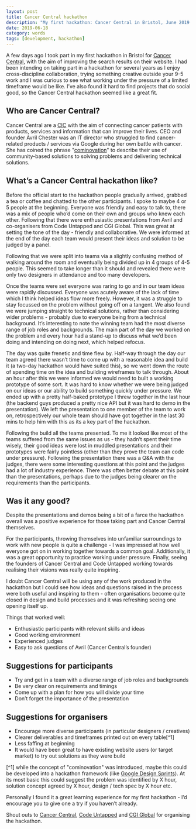 ```yaml
---
layout: post
title: Cancer Central hackathon
description: "My first hackathon: Cancer Central in Bristol, June 2019."
date: 2019-06-18
category: words
tags: [development, hackathon]
---
```


A few days ago I took part in my first hackathon in Bristol for [Cancer Central](https://www.cancercentral.org.uk), with the aim of improving the search results on their website. I had been intending on taking part in a hackathon for several years as I enjoy cross-discipline collaboration, trying something creative outside your 9-5 work and I was curious to see what working under the pressure of a limited timeframe would be like. I’ve also found it hard to find projects that do social good, so the Cancer Central hackathon seemed like a great fit.

## Who are Cancer Central?
Cancer Central are a [CIC](https://en.wikipedia.org/wiki/Community_interest_company) with the aim of connecting cancer patients with products, services and information that can improve their lives. CEO and founder Avril Chester was an IT director who struggled to find cancer-related products / services via Google during her own battle with cancer. She has coined the phrase "[cominovation](https://www.cancercentral.org.uk/cominovation.jsf)" to describe their use of community-based solutions to solving problems and delivering technical solutions.

## What’s a Cancer Central hackathon like?
Before the official start to the hackathon people gradually arrived, grabbed a tea or coffee and chatted to the other participants. I spoke to maybe 4 or 5 people at the beginning. Everyone was friendly and easy to talk to, there was a mix of people who’d come on their own and groups who knew each other. Following that there were enthusiastic presentations from Avril and co-organisers from Code Untapped and CGI Global. This was great at setting the tone of the day - friendly and collaborative. We were informed at the end of the day each team would present their ideas and solution to be judged by a panel.

Following that we were split into teams via a slightly confusing method of walking around the room and eventually being divided up in 4 groups of 4-5 people. This seemed to take longer than it should and revealed there were only two designers in attendance and too many developers. 

Once the teams were set everyone was raring to go and in our team ideas were rapidly discussed. Everyone was acutely aware of the lack of time which I think helped ideas flow more freely. However, it was a struggle to stay focussed on the problem without going off on a tangent. We also found we were jumping straight to technical solutions, rather than considering wider problems - probably due to everyone being from a technical background. It’s interesting to note the winning team had the most diverse range of job roles and backgrounds. The main part of the day we worked on the problem and every hour had a stand-up to discuss what we’d been doing and intending on doing next, which helped refocus.

The day was quite frenetic and time flew by. Half-way through the day our team agreed there wasn’t time to come up with a reasonable idea and build it (a two-day hackathon would have suited this), so we went down the route of spending time on the idea and building wireframes to talk through. About an hour after this we were informed we would need to built a working prototype of some sort. It was hard to know whether we were being judged on our ideas or our ability to build something quickly under pressure. We ended up with a pretty half-baked prototype I threw together in the last hour (the backend guys produced a pretty nice API but it was hard to demo in the presentation). We left the presentation to one member of the team to work on, retrospectively our whole team should have got together in the last 30 mins to help him with this as its a key part of the hackathon.

Following the build all the teams presented. To me it looked like most of the teams suffered from the same issues as us - they hadn’t spent their time wisely, their good ideas were lost in muddled presentations and their prototypes were fairly pointless (other than they prove the team can code under pressure). Following the presentation there was a Q&A with the judges, there were some interesting questions at this point and the judges had a lot of industry experience. There was often better debate at this point than the presentations, perhaps due to the judges being clearer on the requirements than the participants.

## Was it any good?
Despite the presentations and demos being a bit of a farce the hackathon overall was a positive experience for those taking part and Cancer Central themselves. 

For the participants, throwing themselves into unfamiliar surroundings to work with new people is quite a challenge - I was impressed at how well everyone got on in working together towards a common goal. Additionally, it was a great opportunity to practice working under pressure. Finally, seeing the founders of Cancer Central and Code Untapped working towards realising their visions was really quite inspiring.

I doubt Cancer Central will be using any of the work produced in the hackathon but I could see how ideas and questions raised in the process were both useful and inspiring to them - often organisations become quite closed in design and build processes and it was refreshing seeing one opening itself up.

Things that worked well:
- Enthusiastic participants with relevant skills and ideas
- Good working environment
- Experienced judges
- Easy to ask questions of Avril (Cancer Central’s founder)

## Suggestions for participants
- Try and get in a team with a diverse range of job roles and backgrounds
- Be very clear on requirements and timings
- Come up with a plan for how you will divide your time
- Don’t forget the importance of the presentation

## Suggestions for organisers
- Encourage more diverse participants (in particular designers / creatives)
- Clearer deliverables and timeframes printed out on every table[^1]
- Less faffing at beginning
- It would have been great to have existing website users (or target market) to try out solutions as they were build

[^1] while the concept of "cominovation" was introduced, maybe this could be developed into a hackathon framework (like [Google Design Sprints](https://www.gv.com/sprint/)). At its most basic this could suggest the problem was identified by X hour, solution concept agreed by X hour, design / tech spec by X hour etc.

Personally I found it a great learning experience for my first hackathon - I’d encourage you to give one a try if you haven’t already.

Shout outs to [Cancer Central](https://www.cancercentral.org.uk), [Code Untapped](https://www.codeuntapped.com/) and [CGI Global](https://www.cgi.com) for organising the hackathon.